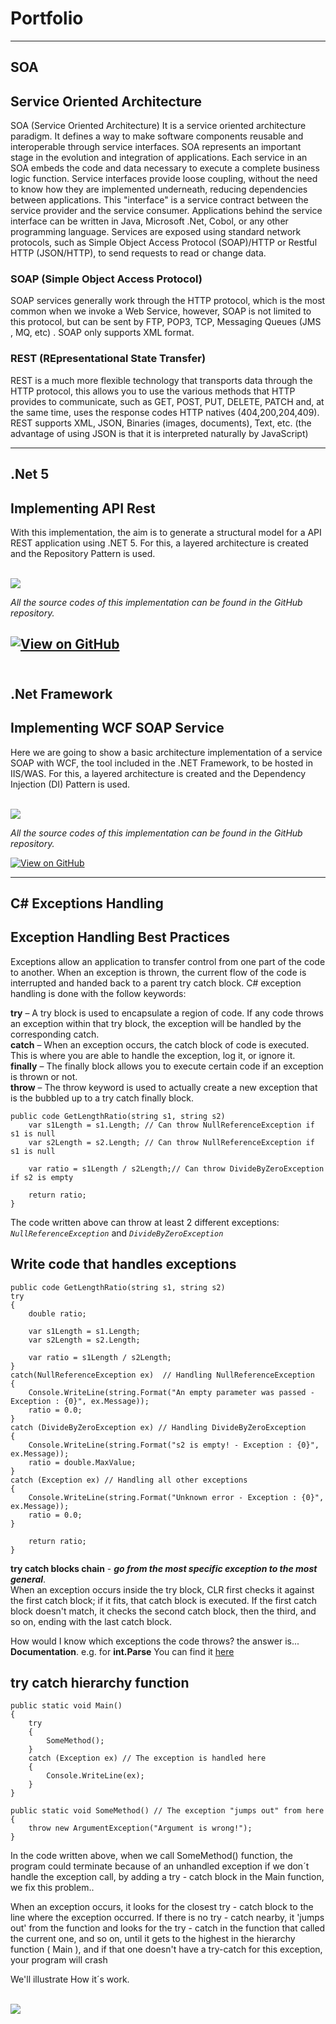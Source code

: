 # Portfolio
---

## <b> SOA </b>

## Service Oriented Architecture

SOA (Service Oriented Architecture) It is a service oriented architecture paradigm. It defines a way to make software components reusable and interoperable through service interfaces.
SOA represents an important stage in the evolution and integration of applications.
Each service in an SOA embeds the code and data necessary to execute a complete business logic function. Service interfaces provide loose coupling, without the need to know how they are implemented underneath, reducing dependencies between applications.
This "interface" is a service contract between the service provider and the service consumer. Applications behind the service interface can be written in Java, Microsoft .Net, Cobol, or any other programming language.
Services are exposed using standard network protocols, such as Simple Object Access Protocol (SOAP)/HTTP or Restful HTTP (JSON/HTTP), to send requests to read or change data.
### SOAP (Simple Object Access Protocol)
SOAP services generally work through the HTTP protocol, which is the most common when we invoke a Web Service, however, SOAP is not limited to this protocol, but can be sent by FTP, POP3, TCP, Messaging Queues (JMS , MQ, etc) .
SOAP only supports XML format.
### REST (REpresentational State Transfer)
REST is a much more flexible technology that transports data through the HTTP protocol, this allows you to use the various methods that HTTP provides to communicate, such as GET, POST, PUT, DELETE, PATCH and, at the same time, uses the response codes HTTP natives (404,200,204,409).
REST supports XML, JSON, Binaries (images, documents), Text, etc. (the advantage of using JSON is that it is interpreted naturally by JavaScript)

---

## <b>.Net 5 </b>

## Implementing API Rest

With this implementation, the aim is to generate a structural model for a API REST application using .NET 5. For this, a layered architecture is created and the Repository Pattern is used.

<br><img src="images/APIRestArchitecture.png?raw=true"/><br>

<i>All the source codes of this implementation can be found in the GitHub repository.</i>

[![View on GitHub](https://img.shields.io/badge/GitHub-View_on_GitHub-blue?logo=GitHub)](https://github.com/jmcorbera/ApiRestNetCore.git)<br> <br>
---
## <b>.Net Framework</b> 

## Implementing WCF SOAP Service

Here we are going to show a basic architecture implementation of a service SOAP with WCF, the tool included in the .NET Framework, to be hosted in IIS/WAS. For this, a layered architecture is created and the Dependency Injection (DI) Pattern is used.

<br><img src="images/WCFArquitecture.png?raw=true"/><br>

<i>All the source codes of this implementation can be found in the GitHub repository.</i>

[![View on GitHub](https://img.shields.io/badge/GitHub-View_on_GitHub-blue?logo=GitHub)](https://github.com/jmcorbera/WCFService.git)

---

## <b> C# Exceptions Handling</b>

## Exception Handling Best Practices

Exceptions allow an application to transfer control from one part of the code to another. When an exception is thrown, the current flow of the code is interrupted and handed back to a parent try catch block. C# exception handling is done with the follow keywords:

<b>try</b> – A try block is used to encapsulate a region of code. If any code throws an exception within that try block, the exception will be handled by the corresponding catch.</br>
<b>catch</b> – When an exception occurs, the catch block of code is executed. This is where you are able to handle the exception, log it, or ignore it.</br>
<b>finally</b> – The finally block allows you to execute certain code if an exception is thrown or not.</br>
<b>throw</b> – The throw keyword is used to actually create a new exception that is the bubbled up to a try catch finally block. 

```
public code GetLengthRatio(string s1, string s2)
    var s1Length = s1.Length; // Can throw NullReferenceException if s1 is null
    var s2Length = s2.Length; // Can throw NullReferenceException if s1 is null

    var ratio = s1Length / s2Length;// Can throw DivideByZeroException if s2 is empty

    return ratio;
}
```
The code written above can throw at least 2 different exceptions: *`NullReferenceException`* and *`DivideByZeroException`*

## Write code that handles exceptions

```
public code GetLengthRatio(string s1, string s2)
try
{
    double ratio;

    var s1Length = s1.Length;
    var s2Length = s2.Length;

    var ratio = s1Length / s2Length;
}
catch(NullReferenceException ex)  // Handling NullReferenceException
{
    Console.WriteLine(string.Format("An empty parameter was passed - Exception : {0}", ex.Message));
    ratio = 0.0;
}
catch (DivideByZeroException ex) // Handling DivideByZeroException
{
    Console.WriteLine(string.Format("s2 is empty! - Exception : {0}", ex.Message));
    ratio = double.MaxValue;
}
catch (Exception ex) // Handling all other exceptions
{
    Console.WriteLine(string.Format("Unknown error - Exception : {0}", ex.Message));
    ratio = 0.0;
}

    return ratio;
}
```

<b>try catch blocks chain</b> - <i><b>go from the most specific exception to the most general</i></b>.</br> 
When an exception occurs inside the try block, CLR first checks it against the first catch block; if it fits, that catch block is executed. If the first catch block doesn't match, it checks the second catch block, then the third, and so on, ending with the last catch block. 

How would I know which exceptions the code throws? the answer is... <b>Documentation</b>. e.g. for <b>int.Parse</b> You can find it [here](https://docs.microsoft.com/en-us/dotnet/api/system.int32.parse?view=netframework-4.7.2)


## try catch hierarchy function

```
public static void Main()
{
    try
    {
        SomeMethod();
    }
    catch (Exception ex) // The exception is handled here
    {
        Console.WriteLine(ex);
    }
}

public static void SomeMethod() // The exception "jumps out" from here
{
    throw new ArgumentException("Argument is wrong!");
}
```
In the code written above, when we call SomeMethod() function, the program could terminate because of an unhandled exception if we don´t handle the exception call,  by adding a try - catch block in the Main function, we fix this problem..

When an exception occurs, it looks for the closest try - catch block to the line where the exception occurred. If there is no try - catch nearby, it 'jumps out' from the function and looks for the try - catch in the function that called the current one, and so on, until it gets to the highest in the hierarchy function ( Main ), and if that one doesn't have a try-catch for this exception, your program will crash 

We'll illustrate How it´s work.

<br><img src="images/try_catch_hierarchy_function.png?raw=true"/><br>

<!-- 

-- item 3 - Third block called finally

-- itme 4 - C# Custom Exception Types

-- C# Exception Logging Best Practices -->


<!-- Remove above link if you don't want to attibute -->
